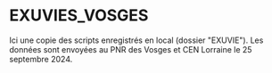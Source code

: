 # EXUVIES_VOSGES

Ici une copie des scripts enregistrés en local (dossier "EXUVIE"). Les données sont envoyées au PNR des Vosges et CEN Lorraine le 25 septembre 2024. 